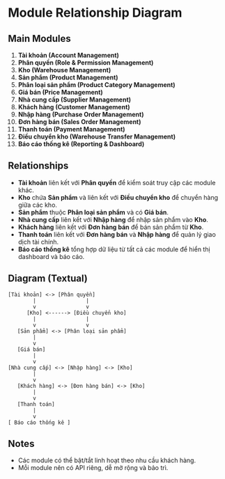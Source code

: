# Module Relationship Diagram

## Main Modules
1. **Tài khoản (Account Management)**
2. **Phân quyền (Role & Permission Management)**
3. **Kho (Warehouse Management)**
4. **Sản phẩm (Product Management)**
5. **Phân loại sản phẩm (Product Category Management)**
6. **Giá bán (Price Management)**
7. **Nhà cung cấp (Supplier Management)**
8. **Khách hàng (Customer Management)**
9. **Nhập hàng (Purchase Order Management)**
10. **Đơn hàng bán (Sales Order Management)**
11. **Thanh toán (Payment Management)**
12. **Điều chuyển kho (Warehouse Transfer Management)**
13. **Báo cáo thống kê (Reporting & Dashboard)**

## Relationships
- **Tài khoản** liên kết với **Phân quyền** để kiểm soát truy cập các module khác.
- **Kho** chứa **Sản phẩm** và liên kết với **Điều chuyển kho** để chuyển hàng giữa các kho.
- **Sản phẩm** thuộc **Phân loại sản phẩm** và có **Giá bán**.
- **Nhà cung cấp** liên kết với **Nhập hàng** để nhập sản phẩm vào **Kho**.
- **Khách hàng** liên kết với **Đơn hàng bán** để bán sản phẩm từ **Kho**.
- **Thanh toán** liên kết với **Đơn hàng bán** và **Nhập hàng** để quản lý giao dịch tài chính.
- **Báo cáo thống kê** tổng hợp dữ liệu từ tất cả các module để hiển thị dashboard và báo cáo.

## Diagram (Textual)

```
[Tài khoản] <-> [Phân quyền]
        |                |
        v                v
      [Kho] <------> [Điều chuyển kho]
        |                |
        v                v
   [Sản phẩm] <-> [Phân loại sản phẩm]
        |
        v
   [Giá bán]
        |
        v
[Nhà cung cấp] <-> [Nhập hàng] <-> [Kho]
        |
        v
   [Khách hàng] <-> [Đơn hàng bán] <-> [Kho]
        |
        v
   [Thanh toán]
        |
        v
[ Báo cáo thống kê ]
```

## Notes
- Các module có thể bật/tắt linh hoạt theo nhu cầu khách hàng.
- Mỗi module nên có API riêng, dễ mở rộng và bảo trì.
